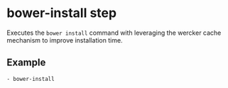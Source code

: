 # bower-install step

Executes the `bower install` command with leveraging the wercker cache mechanism to improve installation time.

## Example

    - bower-install
